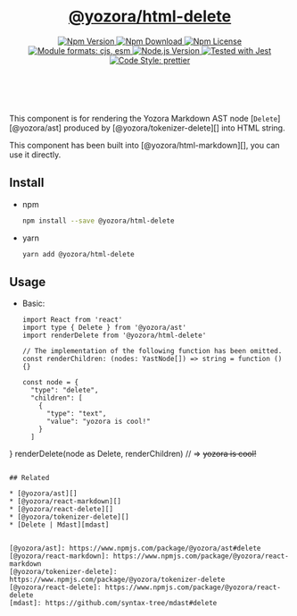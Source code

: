 <header>
  <h1 align="center">
    <a href="https://github.com/guanghechen/yozora-html/tree/main/packages/delete#readme">@yozora/html-delete</a>
  </h1>
  <div align="center">
    <a href="https://www.npmjs.com/package/@yozora/html-delete">
      <img
        alt="Npm Version"
        src="https://img.shields.io/npm/v/@yozora/html-delete.svg"
      />
    </a>
    <a href="https://www.npmjs.com/package/@yozora/html-delete">
      <img
        alt="Npm Download"
        src="https://img.shields.io/npm/dm/@yozora/html-delete.svg"
      />
    </a>
    <a href="https://www.npmjs.com/package/@yozora/html-delete">
      <img
        alt="Npm License"
        src="https://img.shields.io/npm/l/@yozora/html-delete.svg"
      />
    </a>
    <a href="#install">
      <img
        alt="Module formats: cjs, esm"
        src="https://img.shields.io/badge/module_formats-cjs%2C%20esm-green.svg"
      />
    </a>
    <a href="https://github.com/nodejs/node">
      <img
        alt="Node.js Version"
        src="https://img.shields.io/node/v/@yozora/html-delete"
      />
    </a>
    <a href="https://github.com/facebook/jest">
      <img
        alt="Tested with Jest"
        src="https://img.shields.io/badge/tested_with-jest-9c465e.svg"
      />
    </a>
    <a href="https://github.com/prettier/prettier">
      <img
        alt="Code Style: prettier"
        src="https://img.shields.io/badge/code_style-prettier-ff69b4.svg?style=flat-square"
      />
    </a>
  </div>
</header>
<br/>

This component is for rendering the Yozora Markdown AST node [`Delete`][@yozora/ast] 
produced by [@yozora/tokenizer-delete][] into HTML string.

This component has been built into [@yozora/html-markdown][], you can use it directly.

## Install

* npm

  ```bash
  npm install --save @yozora/html-delete
  ```

* yarn

  ```bash
  yarn add @yozora/html-delete
  ```


## Usage

* Basic:

  ```tsx
  import React from 'react'
  import type { Delete } from '@yozora/ast'
  import renderDelete from '@yozora/html-delete'

  // The implementation of the following function has been omitted.
  const renderChildren: (nodes: YastNode[]) => string = function () {}

  const node = {
    "type": "delete",
    "children": [
      {
        "type": "text",
        "value": "yozora is cool!"
      }
    ]
}
  renderDelete(node as Delete, renderChildren)
  // => <del class="yozora-delete"><span class="yozora-text">yozora is cool!</span></del>
  ```

## Related

* [@yozora/ast][]
* [@yozora/react-markdown][]
* [@yozora/react-delete][]
* [@yozora/tokenizer-delete][]
* [Delete | Mdast][mdast]


[@yozora/ast]: https://www.npmjs.com/package/@yozora/ast#delete
[@yozora/react-markdown]: https://www.npmjs.com/package/@yozora/react-markdown
[@yozora/tokenizer-delete]: https://www.npmjs.com/package/@yozora/tokenizer-delete
[@yozora/react-delete]: https://www.npmjs.com/package/@yozora/react-delete
[mdast]: https://github.com/syntax-tree/mdast#delete
